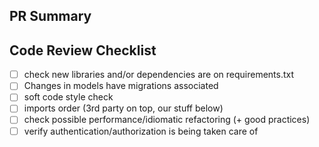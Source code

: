 ## PR Summary



## Code Review Checklist
- [ ] check new libraries and/or dependencies are on requirements.txt
- [ ] Changes in models have migrations associated
- [ ] soft code style check
- [ ] imports order (3rd party on top, our stuff below)
- [ ] check possible performance/idiomatic refactoring (+ good practices)
- [ ] verify authentication/authorization is being taken care of